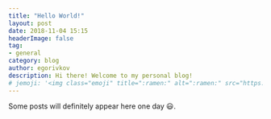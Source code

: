 ```yaml
---
title: "Hello World!"
layout: post
date: 2018-11-04 15:15
headerImage: false
tag:
- general
category: blog
author: egorivkov
description: Hi there! Welcome to my personal blog!
# jemoji: '<img class="emoji" title=":ramen:" alt=":ramen:" src="https://assets.github.com/images/icons/emoji/unicode/1f35c.png" height="20" width="20" align="absmiddle">'
---
```


Some posts will definitely appear here one day :smiley:.
